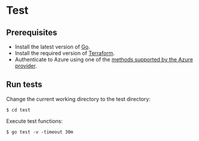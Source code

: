 # Test

## Prerequisites

- Install the latest version of [Go](https://go.dev/dl/).
- Install the required version of [Terraform](https://www.terraform.io/downloads).
- Authenticate to Azure using one of the [methods supported by the Azure provider](https://registry.terraform.io/providers/hashicorp/azurerm/latest/docs#authenticating-to-azure).

## Run tests

Change the current working directory to the test directory:

```
$ cd test
```

Execute test functions:

```
$ go test -v -timeout 30m
```
